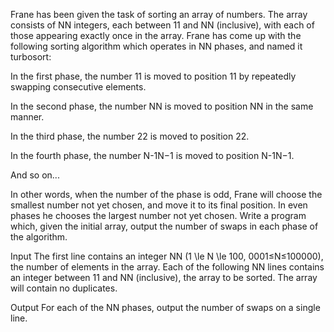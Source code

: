 Frane has been given the task of sorting an array of numbers. The array consists of NN integers, each between 11 and NN (inclusive), with each of those appearing exactly once in the array. Frane has come up with the following sorting algorithm which operates in NN phases, and named it turbosort:

In the first phase, the number 11 is moved to position 11 by repeatedly swapping consecutive elements.

In the second phase, the number NN is moved to position NN in the same manner.

In the third phase, the number 22 is moved to position 22.

In the fourth phase, the number N-1N−1 is moved to position N-1N−1.

And so on...

In other words, when the number of the phase is odd, Frane will choose the smallest number not yet chosen, and move it to its final position. In even phases he chooses the largest number not yet chosen. Write a program which, given the initial array, output the number of swaps in each phase of the algorithm.

Input
The first line contains an integer NN (1 \le N \le 100\, 0001≤N≤100000), the number of elements in the array. Each of the following NN lines contains an integer between 11 and NN (inclusive), the array to be sorted. The array will contain no duplicates.

Output
For each of the NN phases, output the number of swaps on a single line.
